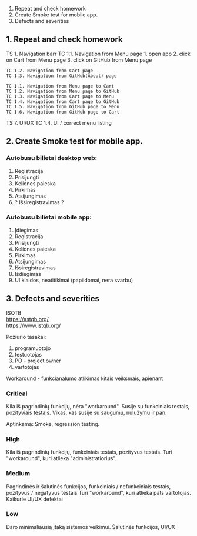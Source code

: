 1. Repeat and check homework
2. Create Smoke test for mobile app.
3. Defects and severities

## 1. Repeat and check homework

TS 1. Navigation barr
    TC 1.1. Navigation from Menu page
        1. open app
        2. click on Cart from Menu page
        3. click on GitHub from Menu page

    TC 1.2. Navigation from Cart page
    TC 1.3. Navigation from GitHub(About) page
    
    TC 1.1. Navigation from Menu page to Cart
    TC 1.2. Navigation from Menu page to GitHub
    TC 1.3. Navigation from Cart page to Menu
    TC 1.4. Navigation from Cart page to GitHub
    TC 1.5. Navigation from GitHub page to Menu
    TC 1.6. Navigation from GitHub page to Cart


TS 7. UI/UX
    TC 1.4. UI / correct menu listing

## 2. Create Smoke test for mobile app.

### Autobusu bilietai desktop web:

1. Registracija
2. Prisijungti
3. Keliones paieska
4. Pirkimas
5. Atsijungimas
6. ? Išsiregistravimas ?

### Autobusu bilietai mobile app:
1. Įdiegimas
2. Registracija
3. Prisijungti
4. Keliones paieska
5. Pirkimas
6. Atsijungimas
7. Išsiregistravimas
8. Išdiegimas
9. UI klaidos, neatitikimai (papildomai, nera svarbu)


## 3. Defects and severities

ISQTB:  
https://astqb.org/  
https://www.istqb.org/  

Poziurio tasakai:
1. programuotojo
2. testuotojas
3. PO - project owner
4. vartotojas

Workaround - funkcianalumo atlikimas kitais veiksmais, apienant

### Critical
Kila iš pagrindinių funkcijų, nėra "workaround".
Susije su funkciniais testais, pozityviais testais.
Vikas, kas susije su saugumu, nulužymu ir pan.

Aptinkama:
Smoke, regression testing.

### High
Kila iš pagrindinių funkcijų, funkciniais testais, pozityvus testais.
Turi "workaround", kuri atlieka "administratiorius".

### Medium
Pagrindinės ir šalutinės funkcijos, 
funkciniais / nefunkciniais testais,
pozityvus / negatyvus testais
Turi "workaround", kuri atlieka pats vartotojas.
Kaikurie UI/UX defektai

### Low
Daro minimaliausią įtaką sistemos veikimui.
Šalutinės funkcijos,
UI/UX

